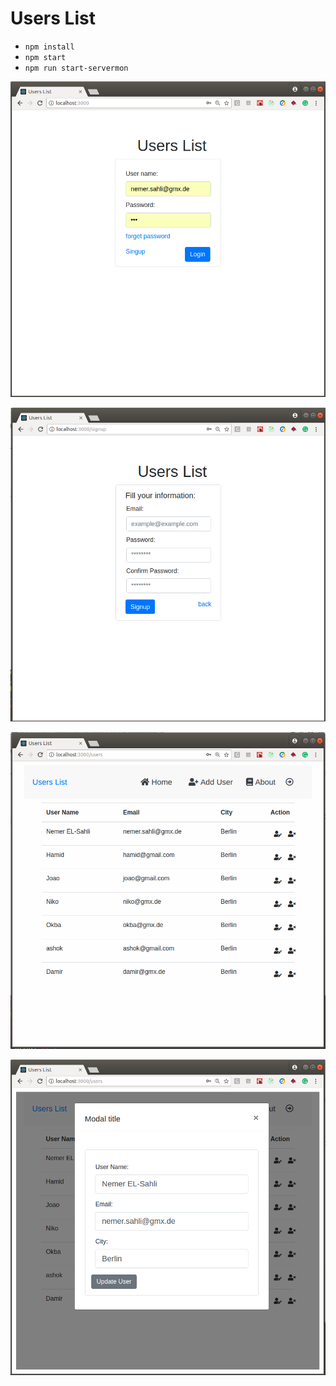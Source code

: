 # Users List

- `npm install`
- `npm start`
- `npm run start-servermon`

![Login](https://github.com/NemerSahli/users_list/blob/master/public/images/users-list-login.png)

![Login](https://github.com/NemerSahli/users_list/blob/master/public/images/users-list-signup.png)

![Login](https://github.com/NemerSahli/users_list/blob/master/public/images/users-list-home.png)

![Login](https://github.com/NemerSahli/users_list/blob/master/public/images/users-list-update.png)

